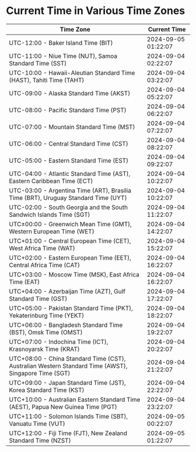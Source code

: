 # Current Time in Various Time Zones

| Time Zone | Current Time |
|-----------|--------------|
| UTC-12:00 - Baker Island Time (BIT) | 2024-09-05 01:22:07 |
| UTC-11:00 - Niue Time (NUT), Samoa Standard Time (SST) | 2024-09-04 02:22:07 |
| UTC-10:00 - Hawaii-Aleutian Standard Time (HAST), Tahiti Time (TAHT) | 2024-09-04 03:22:07 |
| UTC-09:00 - Alaska Standard Time (AKST) | 2024-09-04 05:22:07 |
| UTC-08:00 - Pacific Standard Time (PST) | 2024-09-04 06:22:07 |
| UTC-07:00 - Mountain Standard Time (MST) | 2024-09-04 07:22:07 |
| UTC-06:00 - Central Standard Time (CST) | 2024-09-04 08:22:07 |
| UTC-05:00 - Eastern Standard Time (EST) | 2024-09-04 09:22:07 |
| UTC-04:00 - Atlantic Standard Time (AST), Eastern Caribbean Time (ECT) | 2024-09-04 10:22:07 |
| UTC-03:00 - Argentina Time (ART), Brasília Time (BRT), Uruguay Standard Time (UYT) | 2024-09-04 10:22:07 |
| UTC-02:00 - South Georgia and the South Sandwich Islands Time (SGT) | 2024-09-04 11:22:07 |
| UTC±00:00 - Greenwich Mean Time (GMT), Western European Time (WET) | 2024-09-04 14:22:07 |
| UTC+01:00 - Central European Time (CET), West Africa Time (WAT) | 2024-09-04 15:22:07 |
| UTC+02:00 - Eastern European Time (EET), Central Africa Time (CAT) | 2024-09-04 16:22:07 |
| UTC+03:00 - Moscow Time (MSK), East Africa Time (EAT) | 2024-09-04 16:22:07 |
| UTC+04:00 - Azerbaijan Time (AZT), Gulf Standard Time (GST) | 2024-09-04 17:22:07 |
| UTC+05:00 - Pakistan Standard Time (PKT), Yekaterinburg Time (YEKT) | 2024-09-04 18:22:07 |
| UTC+06:00 - Bangladesh Standard Time (BST), Omsk Time (OMST) | 2024-09-04 19:22:07 |
| UTC+07:00 - Indochina Time (ICT), Krasnoyarsk Time (KRAT) | 2024-09-04 20:22:07 |
| UTC+08:00 - China Standard Time (CST), Australian Western Standard Time (AWST), Singapore Time (SGT) | 2024-09-04 21:22:07 |
| UTC+09:00 - Japan Standard Time (JST), Korea Standard Time (KST) | 2024-09-04 22:22:07 |
| UTC+10:00 - Australian Eastern Standard Time (AEST), Papua New Guinea Time (PGT) | 2024-09-04 23:22:07 |
| UTC+11:00 - Solomon Islands Time (SBT), Vanuatu Time (VUT) | 2024-09-05 00:22:07 |
| UTC+12:00 - Fiji Time (FJT), New Zealand Standard Time (NZST) | 2024-09-05 01:22:07 |
